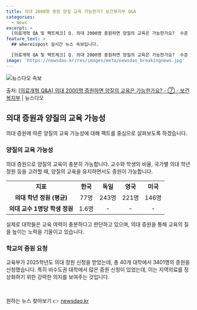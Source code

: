 ```yaml
---
title: 의대 2000명 증원 양질 교육 가능한가? 보건복지부 Q&A
categories:
  - News
excerpt: >
  [의료개혁 QA 및 팩트체크] Q. 의대 2000명 증원하면 양질의 교육은 가능한가요?  수준 높은 교육, …
feature_text: >
  ## whereispost 실시간 뉴스 속보입니다.

  [의료개혁 QA 및 팩트체크] Q. 의대 2000명 증원하면 양질의 교육은 가능한가요?  수준 높은 교육, …
image: 'https://newsdao.kr/res/images/meta/newsdao_breakingnews.jpg'
---
```


![뉴스다오 속보](https://newsdao.kr/res/images/meta/newsdao_breakingnews.jpg)

<p>출처: <a href="https://newsdao.kr/3416" rel="dofollow">[의료개혁 Q&A] 의대 2000명 증원하면 양질의 교육은 가능한가요? - ⑦ - 보건복지부</a> | 뉴스다오</p>

<h2 data-ke-size="size26">의대 증원과 양질의 교육 가능성</h2>
<p data-ke-size="size16">의대 증원에 따른 양질의 교육 가능성에 대해 팩트를 중심으로 살펴보도록 하겠습니다.</p>

<h3>양질의 교육 가능성</h3>
<p data-ke-size="size16">의대 증원으로 양질의 교육이 충분히 가능합니다. 교수와 학생의 비율, 국가별 의대 학년 정원 등을 고려할 때, 양질의 교육을 유지하면서도 증원이 가능합니다.</p>

<table style="width: 100%;">
<tbody>
<tr>
<td style="text-align: center; height: 17px;"><b>지표</b></td>
<td style="text-align: center; height: 17px;"><b>한국</b></td>
<td style="text-align: center; height: 17px;"><b>독일</b></td>
<td style="text-align: center; height: 17px;"><b>영국</b></td>
<td style="text-align: center; height: 17px;"><b>미국</b></td>
</tr>
<tr>
<td style="text-align: center; height: 17px;"><b>의대 학년 정원 (평균)</b></td>
<td style="text-align: center; height: 17px;">77명</td>
<td style="text-align: center; height: 17px;">243명</td>
<td style="text-align: center; height: 17px;">221명</td>
<td style="text-align: center; height: 17px;">146명</td>
</tr>
<tr>
<td style="text-align: center; height: 17px;"><b>의대 교수 1명당 학생 정원</b></td>
<td style="text-align: center; height: 17px;">1.6명</td>
<td style="text-align: center; height: 17px;">-</td>
<td style="text-align: center; height: 17px;">-</td>
<td style="text-align: center; height: 17px;">-</td>
</tr>
</tbody>
</table>
<p data-ke-size="size16">실제로 대학들은 교육 여력이 충분하다고 판단하고 있으며, 의대 증원을 통해 교육의 질을 높이는 노력을 기울이고 있습니다.</p>

<h3>학교의 증원 요청</h3>
<p data-ke-size="size16">교육부가 2025학년도 의대 정원 신청을 받았는데, 총 40개 대학에서 3401명의 증원을 신청했습니다. 특히 비수도권 대학에서 많은 증원 신청이 있었는데, 이는 지역의료를 정상화하기 위한 강력한 의지를 보여주는 것입니다.</p>

<p data-ke-size="size16">&nbsp;</p> 

원하는 뉴스 찾아보기 👉 <a href="https://newsdao.kr" rel="dofollow">newsdao.kr</a>


